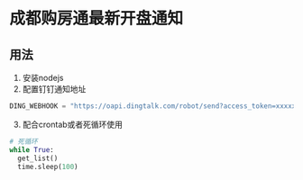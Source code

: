 # 成都购房通最新开盘通知
## 用法
1. 安装nodejs
2. 配置钉钉通知地址
```python
DING_WEBHOOK = "https://oapi.dingtalk.com/robot/send?access_token=xxxxxxxxxxxxxxxxx"  # 配置钉钉webhook地址
```
3. 配合crontab或者死循环使用
```python
# 死循环
while True:
  get_list()
  time.sleep(100)
```
